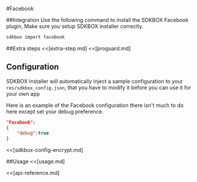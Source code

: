 <!--
Include Base: /Users/jtsm/Chukong-Inc/pr/en/src/facebook/v3-cpp
-->

#Facebook

##Integration
Use the following command to install the SDKBOX Facebook plugin, Make sure you setup SDKBOX installer correctly.
```bash
sdkbox import facebook
```

##Extra steps
<<[extra-step.md]
<<[proguard.md]

## Configuration
SDKBOX Installer will automatically inject a sample configuration to your `res/sdkbox_config.json`, that you have to modify it before you can use it for your own app

Here is an example of the Facebook configuration there isn't much to do here except set your debug preference.
```json
"Facebook":
{
    "debug":true
}
```

<<[sdkbox-config-encrypt.md]

##Usage
<<[usage.md]

<<[api-reference.md]
